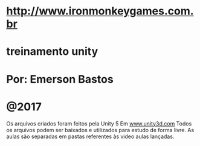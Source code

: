 
# http://www.ironmonkeygames.com.br 
# treinamento unity
# Por: Emerson Bastos
# @2017
Os arquivos criados foram feitos pela Unity 5
Em www.unity3d.com
Todos os arquivos podem ser baixados e utilizados para estudo de forma livre.
As aulas são separadas em pastas referentes às video aulas lançadas.

